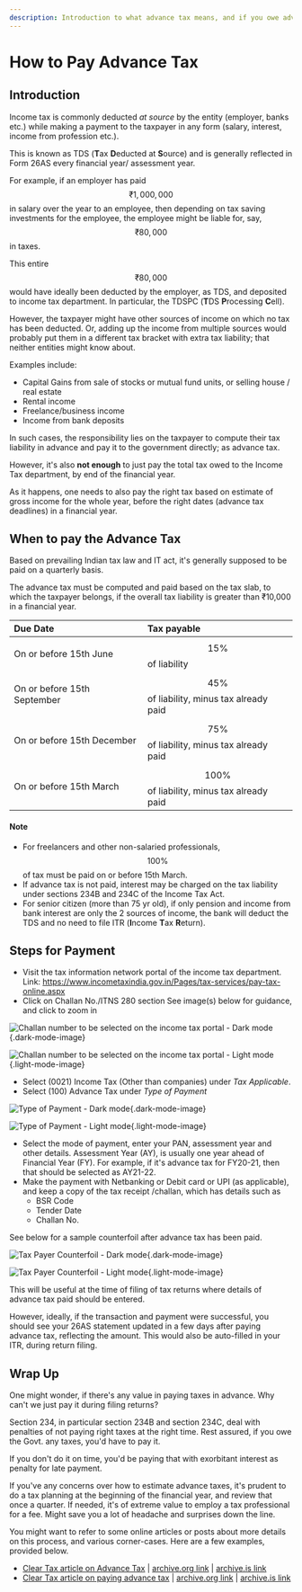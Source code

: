 ```yaml
---
description: Introduction to what advance tax means, and if you owe advance tax, how to pay it to IT department
---
```


# How to Pay Advance Tax

## Introduction

Income tax is commonly deducted *at source* by the entity (employer, banks etc.) while making a payment to the taxpayer in any form (salary, interest, income from profession etc.).

This is known as TDS (**T**ax **D**educted at **S**ource) and is generally reflected in Form 26AS every financial year/ assessment year.

For example, if an employer has paid $$₹1,000,000$$ in salary over the year to an employee, then depending on tax saving investments for the employee, the employee might be liable for, say, $$₹80,000$$ in taxes.

This entire $$₹80,000$$ would have ideally been deducted by the employer, as TDS, and deposited to income tax department. In particular, the TDSPC (**T**DS **P**rocessing **C**ell).

However, the taxpayer might have other sources of income on which no tax has been deducted. Or, adding up the income from multiple sources would probably put them in a different tax bracket with extra tax liability; that neither entities might know about.

Examples include:

-   Capital Gains from sale of stocks or mutual fund units, or selling house / real estate
-   Rental income
-   Freelance/business income
-   Income from bank deposits

In such cases, the responsibility lies on the taxpayer to compute their tax liability in advance and pay it to the government directly; as advance tax.

However, it's also **not enough** to just pay the total tax owed to the Income Tax department, by end of the financial year.

As it happens, one needs to also pay the right tax based on estimate of gross income for the whole year, before the right dates (advance tax deadlines) in a financial year.

## When to pay the Advance Tax <a id="When-to-pay-the-Advance-Tax"></a>

Based on prevailing Indian tax law and IT act, it's generally supposed to be paid on a quarterly basis.

The advance tax must be computed and paid based on the tax slab, to which the taxpayer belongs, if the overall tax liability is greater than ₹10,000 in a financial year.

| Due Date                    | Tax payable                                    |
|:----------------------------|:-----------------------------------------------|
| On or before 15th June      | $$15\%$$ of liability                          |
| On or before 15th September | $$45\%$$ of liability, minus tax already paid  |
| On or before 15th December  | $$75\%$$ of liability, minus tax already paid  |
| On or before 15th March     | $$100\%$$ of liability, minus tax already paid |

#### Note <a id="Note"></a>

-   For freelancers and other non-salaried professionals, $$100\%$$ of tax must be paid on or before 15th March.
-   If advance tax is not paid, interest may be charged on the tax liability under sections 234B and 234C of the Income Tax Act.
-   For senior citizen (more than 75 yr old), if only pension and income from bank interest are only the 2 sources of income, the bank will deduct the TDS and no need to file ITR (**I**ncome **T**ax **R**eturn).

## Steps for Payment <a id="Steps-for-Payment"></a>

-   Visit the tax information network portal of the income tax department. Link: <https://www.incometaxindia.gov.in/Pages/tax-services/pay-tax-online.aspx>
-   Click on Challan No./ITNS 280 section See image(s) below for guidance, and click to zoom in

![Challan number to be selected on the income tax portal - Dark mode](/images/challan-selection.dark.png){.dark-mode-image}

![Challan number to be selected on the income tax portal - Light mode](/images/challan-selection.light.png){.light-mode-image}

-   Select (0021) Income Tax (Other than companies) under *Tax Applicable*.
-   Select (100) Advance Tax under *Type of Payment*

![Type of Payment - Dark mode](/images/type-of-payment.dark.png){.dark-mode-image}

![Type of Payment - Light mode](/images/type-of-payment.light.png){.light-mode-image}

-   Select the mode of payment, enter your PAN, assessment year and other details. Assessment Year (AY), is usually one year ahead of Financial Year (FY). For example, if it's advance tax for FY20-21, then that should be selected as AY21-22.
-   Make the payment with Netbanking or Debit card or UPI (as applicable), and keep a copy of the tax receipt /challan, which has details such as
    -   BSR Code
    -   Tender Date
    -   Challan No.

See below for a sample counterfoil after advance tax has been paid.

![Tax Payer Counterfoil - Dark mode](/images/advance-tax-paid-counterfoil.dark.png){.dark-mode-image}

![Tax Payer Counterfoil - Light mode](/images/advance-tax-paid-counterfoil.light.png){.light-mode-image}

This will be useful at the time of filing of tax returns where details of advance tax paid should be entered.

However, ideally, if the transaction and payment were successful, you should see your 26AS statement updated in a few days after paying advance tax, reflecting the amount. This would also be auto-filled in your ITR, during return filing.

## Wrap Up

One might wonder, if there's any value in paying taxes in advance. Why can't we just pay it during filing returns?

Section 234, in particular section 234B and section 234C, deal with penalties of not paying right taxes at the right time. Rest assured, if you owe the Govt. any taxes, you'd have to pay it.

If you don't do it on time, you'd be paying that with exorbitant interest as penalty for late payment.

If you've any concerns over how to estimate advance taxes, it's prudent to do a tax planning at the beginning of the financial year, and review that once a quarter. If needed, it's of extreme value to employ a tax professional for a fee. Might save you a lot of headache and surprises down the line.

You might want to refer to some online articles or posts about more details on this process, and various corner-cases. Here are a few examples, provided below.

-   [Clear Tax article on Advance Tax](https://cleartax.in/s/advance-tax) \| [archive.org link](https://web.archive.org/web/20210428052959/https://cleartax.in/s/advance-tax) \| [archive.is link](https://archive.is/ItQwE)
-   [Clear Tax article on paying advance tax](https://cleartax.in/s/pay-income-tax-due) \| [archive.org link](https://web.archive.org/web/20210428053411/https://cleartax.in/s/pay-income-tax-due) \| [archive.is link](https://archive.is/SBJze)
